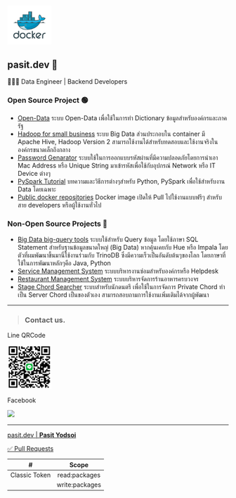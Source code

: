 [<img src="https://raw.githubusercontent.com/docker-library/docs/c350af05d3fac7b5c3f6327ac82fe4d990d8729c/docker/logo.png" width="100">](https://hub.docker.com/u/ezynook)
## pasit.dev 👋
👨🏼‍💻 Data Engineer | Backend Developers
### Open Source Project 🟢
* [Open-Data](https://github.com/ezynook/open-data) ระบบ Open-Data เพื่อใช้ในการทำ Dictionary ข้อมูลสำหรับองค์กรและภาครัฐ
* [Hadoop for small business](https://github.com/ezynook/docker-bigdata) ระบบ Big Data ส่วนประกอบใน container มี Apache Hive, Hadoop Version 2 สามารถใช้งานได้สำหรับทดสอบและใช้งานจริงในองค์กรขนาดเล็กถึงกลาง
* [Password Genarator](https://github.com/ezynook/password-center-php) ระบบใช้ในการออกแบบรหัสผ่านที่มีความปลอดภัยโดยการนำเอา Mac Address หรือ Unique String มาเข้ารหัสเพื่อใช้กับอุปกรณ์ Network หรือ IT Device ต่างๆ 
* [PySpark Tutorial](https://github.com/ezynook/pyspark) บทความและวิธีการต่างๆสำหรับ Python, PySpark เพื่อใช้สำหรับงาน Data โดยเฉพาะ
* [Public docker repositories](https://github.com/users/ezynook/packages/container/package/ezynook.github.io%2Fapp) Docker image เปิดให้ Pull ไปใช้งานแบบฟรีๆ สำหรับสาย developers หรือผู้ใช้งานทั่วไป
### Non-Open Source Projects 🔵
* [Big Data big-query tools](https://github.com/ezynook/bigdata-query-flask) ระบบใช้สำหรับ Query ข้อมูล โดยใช้ภาษา SQL Statement สำหรับฐานข้อมูลขนาดใหญ่ (Big Data) หากคุ้นเคยกับ Hue หรือ Impala โดยตัวที่ผมพัฒนาขึ้นมานี่ใช้งานร่วมกับ TrinoDB ซึ่งมีความเร็วเป็นอันดับต้นๆของโลก โดยภาษาที่ใช้ในการพัฒนาหลักๆคือ Java, Python
* [Service Management System](https://github.com/ezynook/service) ระบบบริหารงานซ่อมสำหรับองค์กรหรือ Helpdesk
* [Restaurant Management System](https://github.com/ezynook/ires) ระบบบริหารจัดการร้านอาหารครบวงจร
* [Stage Chord Searcher](https://github.com/ezynook/stage-chord-searching) ระบบสำหรับนักดนตรี เพื่อใช้ในการจัดการ Private Chord ทำเป็น Server Chord เป็นของตัวเอง สามารถสอบถามการใช้งานเพิ่มเติมได้จากผู้พัฒนา

---

> ### Contact us.

Line QRCode

<img src="https://github.com/ezynook/ezynook/blob/main/line_qrcode.jpg" width="100">

Facebook

[<img src="https://upload.wikimedia.org/wikipedia/commons/thumb/0/05/Facebook_Logo_%282019%29.png/1024px-Facebook_Logo_%282019%29.png" width="80">](https://www.facebook.com/pasit.yodsoi/)

---
<u>pasit.dev | <strong>Pasit Yodsoi</strong></u>

<a href="https://raw.githubusercontent.com/ezynook/ezynook/main/pull-registry-requests.txt" target="_blank">✅ Pull Requests</a>

| #        |      Scope          |
|----------|:-------------------:|
| Classic Token |  read:packages |
|          |    write:packages   |

